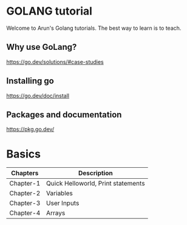 # GOLANG tutorial

Welcome to Arun's Golang tutorials. The best way to learn is to teach.

## Why use GoLang?
https://go.dev/solutions/#case-studies

## Installing go
https://go.dev/doc/install

## Packages and documentation
https://pkg.go.dev/


# Basics

| Chapters    | Description |
| ----------- | ----------- |
| Chapter-1   | Quick Helloworld, Print statements|
| Chapter-2   | Variables |
| Chapter-3   | User Inputs |
| Chapter-4   | Arrays |

